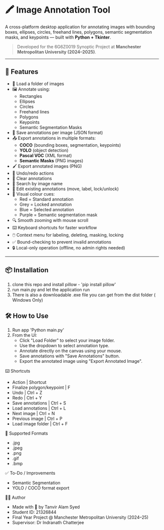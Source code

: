 # 🖍️ Image Annotation Tool

A cross-platform desktop application for annotating images with bounding boxes, ellipses, circles, freehand lines, polygons, semantic segmentation masks, and keypoints — built with **Python + Tkinter**.

> Developed for the 6G6Z0019 Synoptic Project at **Manchester Metropolitan University (2024–2025)**.

---

## 🚀 Features

- 📂 Load a folder of images
- 🖼️ Annotate using:
  - Rectangles
  - Ellipses
  - Circles
  - Freehand lines
  - Polygons
  - Keypoints
  - Semantic Segmentation Masks
- 💾 Save annotations per image (JSON format)
- 📤 Export annotations in multiple formats:
  - **COCO** (bounding boxes, segmentation, keypoints)
  - **YOLO** (object detection)
  - **Pascal VOC** (XML format)
  - **Semantic Masks** (PNG images)
- 🖌️ Export annotated images (PNG)
- 🔁 Undo/redo actions
- 🧹 Clear annotations
- 🔎 Search by image name
- 🔄 Edit existing annotations (move, label, lock/unlock)
- 🎨 Visual colour cues:
  - Red = Standard annotation
  - Grey = Locked annotation
  - Blue = Selected annotation
  - Purple = Semantic segmentation mask
- 🔍 Smooth zooming with mouse scroll
- ⌨️ Keyboard shortcuts for faster workflow
- 🖱️ Context menu for labeling, deleting, masking, locking
- ✅ Bound-checking to prevent invalid annotations
- 🔒 Local-only operation (offline, no admin rights needed)
---
## 📦 Installation

1. clone this repo and install pillow - 'pip install pillow'
2. run main.py and let the application run
3. There is also a downloadable .exe file you can get from the dist folder ( Windows Only)

## 🛠️ How to Use
1. Run app 'Python main.py'
2. From the UI:
   - Click "Load Folder" to select your image folder.
   - Use the dropdown to select annotation type.
   - Annotate directly on the canvas using your mouse.
   - Save annotations with "Save Annotations" button.
   - Export the annotated image using "Export Annotated Image".

⌨️ Shortcuts
- Action | Shortcut
- Finalize polygon/keypoint | F
- Undo | Ctrl + Z
- Redo | Ctrl + Y
- Save annotations | Ctrl + S
- Load annotations | Ctrl + L
- Next image | Ctrl + N
- Previous image | Ctrl + P
- Load image folder | Ctrl + F

📸 Supported Formats
- .jpg
- .jpeg
- .png
- .gif
- .bmp

✅ To-Do / Improvements
 - Semantic Segmentation
 - YOLO / COCO format export

👨‍💻 Author
- Made with 💙 by Tanvir Alam Syed
- Student ID: 21326844
- Final Year Project @ Manchester Metropolitan University (2024–25)
- Supervisor: Dr Indranath Chatterjee
